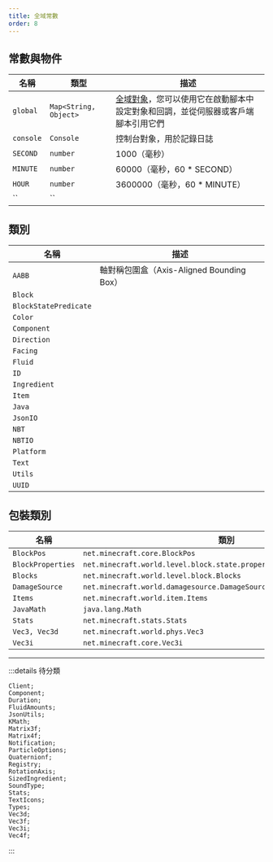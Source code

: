 ```yaml
---
title: 全域常數
order: 8
---
```


## 常數與物件

| 名稱      | 類型                  | 描述                                                                                                 |
| --------- | --------------------- | ---------------------------------------------------------------------------------------------------- |
| `global`  | `Map<String, Object>` | [全域對象](./tips/global.md)，您可以使用它在啟動腳本中設定對象和回調，並從伺服器或客戶端腳本引用它們 |
| `console` | `Console`             | 控制台對象，用於記錄日誌                                                                             |
| `SECOND`  | `number`              | 1000（毫秒）                                                                                         |
| `MINUTE`  | `number`              | 60000（毫秒，60 * SECOND）                                                                           |
| `HOUR`    | `number`              | 3600000（毫秒，60 * MINUTE）                                                                         |
| ``        | ``                    |                                                                                                      |


## 類別

| 名稱                  | 描述                                      |
| --------------------- | ----------------------------------------- |
| `AABB`                | 軸對稱包圍盒（Axis-Aligned Bounding Box） |
| `Block`               |                                           |
| `BlockStatePredicate` |                                           |
| `Color`               |                                           |
| `Component`           |                                           |
| `Direction`           |                                           |
| `Facing`              |                                           |
| `Fluid`               |                                           |
| `ID`                  |                                           |
| `Ingredient`          |                                           |
| `Item`                |                                           |
| `Java`                |                                           |
| `JsonIO`              |                                           |
| `NBT`                 |                                           |
| `NBTIO`               |                                           |
| `Platform`            |                                           |
| `Text`                |                                           |
| `Utils`               |                                           |
| `UUID`                |                                           |


## 包裝類別

| 名稱              | 類別                                                                    |
| ----------------- | ----------------------------------------------------------------------- |
| `BlockPos`        | `net.minecraft.core.BlockPos`                                           |
| `BlockProperties` | `net.minecraft.world.level.block.state.properties.BlockStateProperties` |
| `Blocks`          | `net.minecraft.world.level.block.Blocks`                                |
| `DamageSource`    | `net.minecraft.world.damagesource.DamageSource`                         |
| `Items`           | `net.minecraft.world.item.Items`                                        |
| `JavaMath`        | `java.lang.Math`                                                        |
| `Stats`           | `net.minecraft.stats.Stats`                                             |
| `Vec3, Vec3d`     | `net.minecraft.world.phys.Vec3`                                         |
| `Vec3i`           | `net.minecraft.core.Vec3i`                                              |

---

:::details 待分類

```
Client;
Component;
Duration;
FluidAmounts;
JsonUtils;
KMath;
Matrix3f;
Matrix4f;
Notification;
ParticleOptions;
Quaternionf;
Registry;
RotationAxis;
SizedIngredient;
SoundType;
Stats;
TextIcons;
Types;
Vec3d;
Vec3f;
Vec3i;
Vec4f;
```

:::